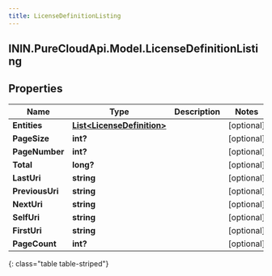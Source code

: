 ```yaml
---
title: LicenseDefinitionListing
---
```

## ININ.PureCloudApi.Model.LicenseDefinitionListing

## Properties

|Name | Type | Description | Notes|
|------------ | ------------- | ------------- | -------------|
| **Entities** | [**List&lt;LicenseDefinition&gt;**](LicenseDefinition.html) |  | [optional] |
| **PageSize** | **int?** |  | [optional] |
| **PageNumber** | **int?** |  | [optional] |
| **Total** | **long?** |  | [optional] |
| **LastUri** | **string** |  | [optional] |
| **PreviousUri** | **string** |  | [optional] |
| **NextUri** | **string** |  | [optional] |
| **SelfUri** | **string** |  | [optional] |
| **FirstUri** | **string** |  | [optional] |
| **PageCount** | **int?** |  | [optional] |
{: class="table table-striped"}


